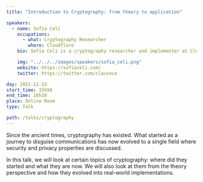 ```yaml
---
title: "Introduction to Cryptography: from theory to application"

speakers:
  - name: Sofía Celi
    occupations:
      - what: Cryptography Researcher
        where: Cloudflare
    bio: Sofía Celi is a cryptography researcher and implementer at Cloudflare. She also currently leads the design and development of version 4 of the Off-the-Record (OTR) messaging protocol. She is very involved in helping end gender-based violence that uses digital tools in the Global South. She is interested in programming languages, compilers, usable security and privacy by design, post-quantum cryptography, and real-world applications of cryptography.

    img: "../../../images/speakers/sofia_celi.png"
    website: https://sofiaceli.com/
    twitter: https://twitter.com/claucece

day: 2021-11-15
start_time: 15h50
end_time: 16h10
place: Online Room
type: Talk

path: /talks/cryptography
---
```


Since the ancient times, cryptography has existed. What started as a journey to disguise communications has now evolved to a single field where security and privacy properties are discussed.

In this talk, we will look at certain topics of cryptography: where did they started and what they are now. We will also look at them from the theory perspective and how they evolved into real-world implementations.
